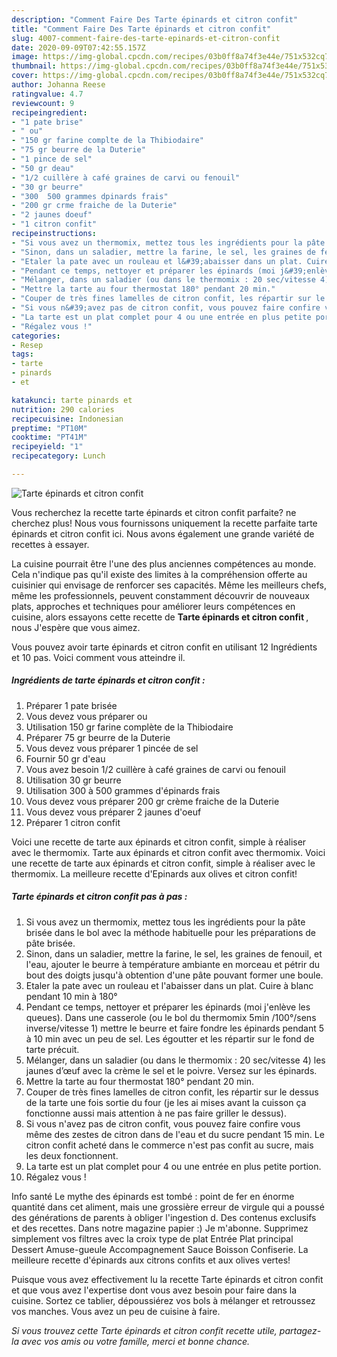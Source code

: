 ```yaml
---
description: "Comment Faire Des Tarte épinards et citron confit"
title: "Comment Faire Des Tarte épinards et citron confit"
slug: 4007-comment-faire-des-tarte-epinards-et-citron-confit
date: 2020-09-09T07:42:55.157Z
image: https://img-global.cpcdn.com/recipes/03b0ff8a74f3e44e/751x532cq70/tarte-epinards-et-citron-confit-photo-principale-de-la-recette.jpg
thumbnail: https://img-global.cpcdn.com/recipes/03b0ff8a74f3e44e/751x532cq70/tarte-epinards-et-citron-confit-photo-principale-de-la-recette.jpg
cover: https://img-global.cpcdn.com/recipes/03b0ff8a74f3e44e/751x532cq70/tarte-epinards-et-citron-confit-photo-principale-de-la-recette.jpg
author: Johanna Reese
ratingvalue: 4.7
reviewcount: 9
recipeingredient:
- "1 pate brise"
- " ou"
- "150 gr farine complte de la Thibiodaire"
- "75 gr beurre de la Duterie"
- "1 pince de sel"
- "50 gr deau"
- "1/2 cuillère à café graines de carvi ou fenouil"
- "30 gr beurre"
- "300  500 grammes dpinards frais"
- "200 gr crme fraiche de la Duterie"
- "2 jaunes doeuf"
- "1 citron confit"
recipeinstructions:
- "Si vous avez un thermomix, mettez tous les ingrédients pour la pâte brisée dans le bol avec la méthode habituelle pour les préparations de pâte brisée."
- "Sinon, dans un saladier, mettre la farine, le sel, les graines de fenouil, et l&#39;eau, ajouter le beurre à température ambiante en morceau et pétrir du bout des doigts jusqu&#39;à obtention d&#39;une pâte pouvant former une boule."
- "Etaler la pate avec un rouleau et l&#39;abaisser dans un plat. Cuire à blanc pendant 10 min à 180°"
- "Pendant ce temps, nettoyer et préparer les épinards (moi j&#39;enlève les queues). Dans une casserole (ou le bol du thermomix 5min /100°/sens inverse/vitesse 1) mettre le beurre et faire fondre les épinards pendant 5 à 10 min avec un peu de sel. Les égoutter et les répartir sur le fond de tarte précuit."
- "Mélanger, dans un saladier (ou dans le thermomix : 20 sec/vitesse 4) les jaunes d’œuf avec la crème le sel et le poivre. Versez sur les épinards."
- "Mettre la tarte au four thermostat 180° pendant 20 min."
- "Couper de très fines lamelles de citron confit, les répartir sur le dessus de la tarte une fois sortie du four (je les ai mises avant la cuisson ça fonctionne aussi mais attention à ne pas faire griller le dessus)."
- "Si vous n&#39;avez pas de citron confit, vous pouvez faire confire vous même des zestes de citron dans de l&#39;eau et du sucre pendant 15 min. Le citron confit acheté dans le commerce n&#39;est pas confit au sucre, mais les deux fonctionnent."
- "La tarte est un plat complet pour 4 ou une entrée en plus petite portion."
- "Régalez vous !"
categories:
- Resep
tags:
- tarte
- pinards
- et

katakunci: tarte pinards et 
nutrition: 290 calories
recipecuisine: Indonesian
preptime: "PT10M"
cooktime: "PT41M"
recipeyield: "1"
recipecategory: Lunch

---
```



![Tarte épinards et citron confit](https://img-global.cpcdn.com/recipes/03b0ff8a74f3e44e/751x532cq70/tarte-epinards-et-citron-confit-photo-principale-de-la-recette.jpg)

Vous recherchez la recette tarte épinards et citron confit parfaite? ne cherchez plus! Nous vous fournissons uniquement la recette parfaite tarte épinards et citron confit ici. Nous avons également une grande variété de recettes à essayer.

La cuisine pourrait être l'une des plus anciennes compétences au monde. Cela n'indique pas qu'il existe des limites à la compréhension offerte au cuisinier qui envisage de renforcer ses capacités. Même les meilleurs chefs, même les professionnels, peuvent constamment découvrir de nouveaux plats, approches et techniques pour améliorer leurs compétences en cuisine, alors essayons cette recette de <strong> Tarte épinards et citron confit </strong>, nous J'espère que vous aimez.

<!--inarticleads1-->

Vous pouvez avoir tarte épinards et citron confit en utilisant 12 Ingrédients et 10 pas. Voici comment vous atteindre il.

##### Ingrédients de tarte épinards et citron confit :

1. Préparer 1 pate brisée
1. Vous devez vous préparer  ou
1. Utilisation 150 gr farine complète de la Thibiodaire
1. Préparer 75 gr beurre de la Duterie
1. Vous devez vous préparer 1 pincée de sel
1. Fournir 50 gr d&#39;eau
1. Vous avez besoin 1/2 cuillère à café graines de carvi ou fenouil
1. Utilisation 30 gr beurre
1. Utilisation 300 à 500 grammes d&#39;épinards frais
1. Vous devez vous préparer 200 gr crème fraiche de la Duterie
1. Vous devez vous préparer 2 jaunes d&#39;oeuf
1. Préparer 1 citron confit


Voici une recette de tarte aux épinards et citron confit, simple à réaliser avec le thermomix. Tarte aux épinards et citron confit avec thermomix. Voici une recette de tarte aux épinards et citron confit, simple à réaliser avec le thermomix. La meilleure recette d&#39;Epinards aux olives et citron confit! 

<!--inarticleads2-->

##### Tarte épinards et citron confit pas à pas :

1. Si vous avez un thermomix, mettez tous les ingrédients pour la pâte brisée dans le bol avec la méthode habituelle pour les préparations de pâte brisée.
1. Sinon, dans un saladier, mettre la farine, le sel, les graines de fenouil, et l&#39;eau, ajouter le beurre à température ambiante en morceau et pétrir du bout des doigts jusqu&#39;à obtention d&#39;une pâte pouvant former une boule.
1. Etaler la pate avec un rouleau et l&#39;abaisser dans un plat. Cuire à blanc pendant 10 min à 180°
1. Pendant ce temps, nettoyer et préparer les épinards (moi j&#39;enlève les queues). Dans une casserole (ou le bol du thermomix 5min /100°/sens inverse/vitesse 1) mettre le beurre et faire fondre les épinards pendant 5 à 10 min avec un peu de sel. Les égoutter et les répartir sur le fond de tarte précuit.
1. Mélanger, dans un saladier (ou dans le thermomix : 20 sec/vitesse 4) les jaunes d’œuf avec la crème le sel et le poivre. Versez sur les épinards.
1. Mettre la tarte au four thermostat 180° pendant 20 min.
1. Couper de très fines lamelles de citron confit, les répartir sur le dessus de la tarte une fois sortie du four (je les ai mises avant la cuisson ça fonctionne aussi mais attention à ne pas faire griller le dessus).
1. Si vous n&#39;avez pas de citron confit, vous pouvez faire confire vous même des zestes de citron dans de l&#39;eau et du sucre pendant 15 min. Le citron confit acheté dans le commerce n&#39;est pas confit au sucre, mais les deux fonctionnent.
1. La tarte est un plat complet pour 4 ou une entrée en plus petite portion.
1. Régalez vous !


Info santé Le mythe des épinards est tombé : point de fer en énorme quantité dans cet aliment, mais une grossière erreur de virgule qui a poussé des générations de parents à obliger l&#39;ingestion d. Des contenus exclusifs et des recettes. Dans notre magazine papier :) Je m&#39;abonne. Supprimez simplement vos filtres avec la croix type de plat Entrée Plat principal Dessert Amuse-gueule Accompagnement Sauce Boisson Confiserie. La meilleure recette d&#39;épinards aux citrons confits et aux olives vertes! 

<!--inarticleads1-->

<p>
Puisque vous avez effectivement lu la recette Tarte épinards et citron confit et que vous avez l'expertise dont vous avez besoin pour faire dans la cuisine. Sortez ce tablier, dépoussiérez vos bols à mélanger et retroussez vos manches. Vous avez un peu de cuisine à faire.
</p>

<p>
<i>Si vous trouvez cette Tarte épinards et citron confit recette utile, partagez-la avec vos amis ou votre famille, merci et bonne chance.</i>
</p>
